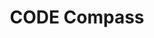 ---
title: CODE Compass
redirect_to: https://docs.google.com/spreadsheets/d/1IA9MIsVhJF-zBQuQoQoHoF8yLrj0cWN0im0Rdi-FXX4/edit?gid=692248404#gid=692248404
redirect_from: 
  - /CODECompass
  - /codecompass
---